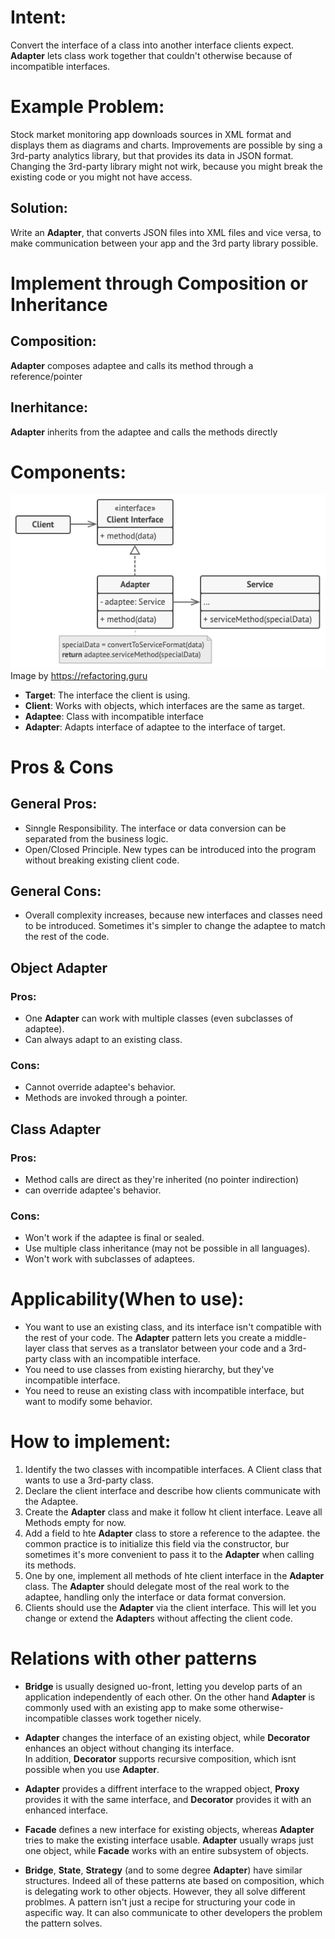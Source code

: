 # Intent:
Convert the interface of a class into another interface clients expect. **Adapter** lets class work together that couldn't
otherwise because of incompatible interfaces.

# Example Problem:
Stock market monitoring app downloads sources in XML format and displays them as diagrams and charts. Improvements
are possible by sing a 3rd-party analytics library, but that provides its data in JSON format. Changing the 3rd-party
library might not wirk, because you might break the existing code or you might not have access.

## Solution: 
Write an **Adapter**, that converts JSON files into XML files and vice versa, to make communication between your app and 
the 3rd party library possible.

# Implement through Composition or Inheritance
## Composition:
**Adapter** composes adaptee and calls its method through a reference/pointer

## Inerhitance:
**Adapter** inherits from the adaptee and calls the methods directly

# Components:
![image info](./structure-object-adapter.png)
Image by https://refactoring.guru
* **Target**: The interface the client is using.
* **Client**: Works with objects, which interfaces are the same as target.
* **Adaptee**: Class with incompatible interface
* **Adapter**: Adapts interface of adaptee to the interface of target.

# Pros & Cons
## General Pros:
- Sinngle Responsibility. The interface or data conversion can be separated from the business logic.
- Open/Closed Principle. New types can be introduced into the program without breaking existing client code.

## General Cons:
- Overall complexity increases, because new interfaces and classes need to be introduced. Sometimes it's simpler to 
    change the adaptee to match the rest of the code.

## Object Adapter
### Pros:
- One **Adapter** can work with multiple classes (even subclasses of adaptee).
- Can always adapt to an existing class.

### Cons:
- Cannot override adaptee's behavior.
- Methods are invoked through a pointer.

## Class Adapter
### Pros:
- Method calls are direct as they're inherited (no pointer indirection)
- can override adaptee's behavior.

### Cons:
- Won't work if the adaptee is final or sealed.
- Use multiple class inheritance (may not be possible in all languages).
- Won't work with subclasses of adaptees.

# Applicability(When to use):
- You want to use an existing class, and its interface isn't compatible with the rest of your code. The **Adapter** pattern
lets you create a middle-layer class that serves as a translator between your code and a 3rd-party class with an 
incompatible interface.
- You need to use classes from existing hierarchy, but they've incompatible interface.
- You need to reuse an existing class with incompatible interface, but want to modify some behavior.

# How to implement:
1. Identify the two classes with incompatible interfaces. A Client class that wants to use a 3rd-party class.
2. Declare the client interface and describe how clients communicate with the Adaptee.
3. Create the **Adapter** class and make it follow ht client interface. Leave all Methods empty for now.
4. Add a field to hte **Adapter** class to store a reference to the adaptee. the common practice is to initialize this field 
via the constructor, bur sometimes it's more convenient to pass it to the **Adapter** when calling its methods.
5. One by one, implement all methods of hte client interface in the **Adapter** class. The **Adapter** should delegate most of 
the real work to the adaptee, handling only the interface or data format conversion.
6. Clients should use the **Adapter** via the client interface. This will let you change or extend the **Adapter**s without 
affecting the client code.

# Relations with other patterns
* **Bridge** is usually designed uo-front, letting you develop parts of an application independently of each other. On the 
other hand **Adapter** is commonly used with an existing app to make some otherwise-incompatible classes work together 
nicely.

* **Adapter** changes the interface of an existing object, while **Decorator** enhances an object without changing its interface.  
In addition, **Decorator** supports recursive composition, which  isnt possible when you use **Adapter**.

* **Adapter** provides a diffrent interface to the wrapped object, **Proxy** provides it with the same interface, and **Decorator** 
provides it with an enhanced interface.

* **Facade** defines a new interface for existing objects, whereas **Adapter** tries to make the existing interface usable. 
**Adapter** usually wraps just one object, while **Facade** works with an entire subsystem of objects.

* **Bridge**, **State**, **Strategy** (and to some degree **Adapter**) have similar structures. Indeed all of these 
patterns ate based on composition, which is delegating work to other objects. However, they all solve different problmes. 
A pattern isn't just a recipe for structuring your code in aspecific way. It can also communicate to other developers 
the problem the pattern solves.




